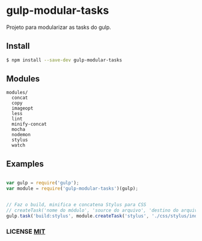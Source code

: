 # gulp-modular-tasks
Projeto para modularizar as tasks do gulp.

## Install

```sh
$ npm install --save-dev gulp-modular-tasks
```

## Modules
    modules/
      concat
      copy
      imageopt
      less
      lint
      minify-concat
      mocha
      nodemon
      stylus
      watch

## Examples

```javascript

var gulp = require('gulp');
var module = require('gulp-modular-tasks')(gulp);


// Faz o build, minifica e concatena Stylus para CSS
// createTask('nome do módulo', 'source do arquivo', 'destino do arquivo compilado')
gulp.task('build:stylus', module.createTask('stylus', './css/stylus/index.styl', '.css/build/'));

```

### LICENSE [MIT](LICENSE)

